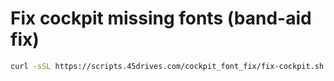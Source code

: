 # Fix cockpit missing fonts (band-aid fix)

```bash
curl -sSL https://scripts.45drives.com/cockpit_font_fix/fix-cockpit.sh | bash
```
